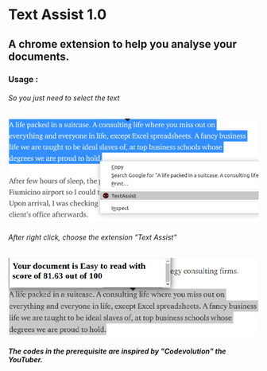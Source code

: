 # Text Assist 1.0
## A chrome extension to help you analyse your documents.

### Usage :
###### So you just need to select the text 

![](Snaps_for_Readme/selection.png)

###### After right click, choose the extension "Text Assist"

![](Snaps_for_Readme/score.png)


##### The codes in the prerequisite are inspired by "Codevolution" the YouTuber.
